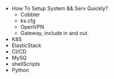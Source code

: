 - How To Setup System && Serv Quickly?
  - Cobbler
  - ks.cfg
  - OpenVPN
  - Gateway, include in and out.
- K8S
- ElasticStack
- CI/CD
- MySQ
- shellScripts
- Python